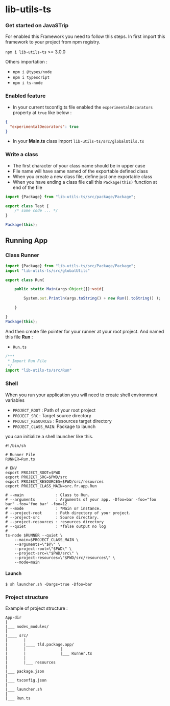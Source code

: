 # lib-utils-ts
### Get started on JavaSTrip

For enabled this Framework you need to follow this steps.
In first import this framework to your project from npm registry.

`npm i lib-utils-ts` >= 3.0.0

Others importation :

* `npm i @types/node`
* `npm i typescript`
* `npm i ts-node`

### Enabled feature

* In your current tsconfig.ts file enabled the `experimentalDecorators` property at `true` like below :

``````json
{
  "experimentalDecorators": true
}
``````
* In your **Main.ts** class import `lib-utils-ts/src/globalUtils.ts`

### Write a class

* The first character of your class name should be in upper case
* File name will have same named of the exportable defined class
* When you create a new class file, define just one exportable class
* When you have ending a class file call this `Package(this)` function at end of the file

```````typescript
import {Package} from "lib-utils-ts/src/package/Package";

export class Test {
    /* some code ... */
}

Package(this);
```````
## Running App

### Class Runner

`````typescript
import {Package} from "lib-utils-ts/src/Package/Package";
import "lib-utils-ts/src/globalUtils"

export class Run{

    public static Main(args:Object[]):void{

        System.out.Println(args.toString() + new Run().toString() );

    }

}
Package(this);
`````
And then create file pointer for your runner at your root project. And named this file **Run** :

- `Run.ts`

````typescript
/***
 * Import Run File
 */
import "lib-utils-ts/src/Run"
````

### Shell

When you run your application you will need to create shell environment variables

* `PROJECT_ROOT` : Path of your root project
* `PROJECT_SRC`  : Target source directory
* `PROJECT_RESOURCES` : Resources target directory
* `PROJECT_CLASS_MAIN`: Package to launch

you can initialize a shell launcher like this.

```````shell
#!/bin/sh

# Runner File
RUNNER=Run.ts

# ENV
export PROJECT_ROOT=$PWD
export PROJECT_SRC=$PWD/src
export PROJECT_RESOURCES=$PWD/src/resources
export PROJECT_CLASS_MAIN=src.fr.app.Run

# --main              : Class to Run.
# --arguments         : Arguments of your app. -Dfoo=bar -foo="foo bar" -foo='foo bar' -foo=12
# --mode              : *Main or instance.
# --project-root      : Path directory of your project.
# --project-src       : Source directory.
# --project-resources : resources directory
# --quiet             : *false output no log
#
ts-node $RUNNER --quiet \
    --main=$PROJECT_CLASS_MAIN \
    --arguments=\"$@\" \
    --project-root=\"$PWD\" \
    --project-src=\"$PWD/src\" \
    --project-resources=\"$PWD/src/resources\" \
    --mode=main
```````

#### Launch

`````shell
$ sh launcher.sh -Dargs=true -Dfoo=bar 
`````

### Project structure

Example of project structure :

`````text
App-dir
|
|___ nodes_modules/
|
|____ src/
|       |
|       |____ tld.package.app/
|       |               |
|       |               |___ Runner.ts
|       |
|       |___ resources
|       
|___ package.json
|
|___ tsconfig.json
|
|___ launcher.sh
|
|___ Run.ts
`````
